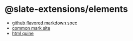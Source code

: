 # @slate-extensions/elements

- [github flavored markdown spec](https://github.github.com/gfm)
- [common mark site](https://commonmark.org/)
- [html quine](https://secretgeek.github.io/html_wysiwyg/html.html)
